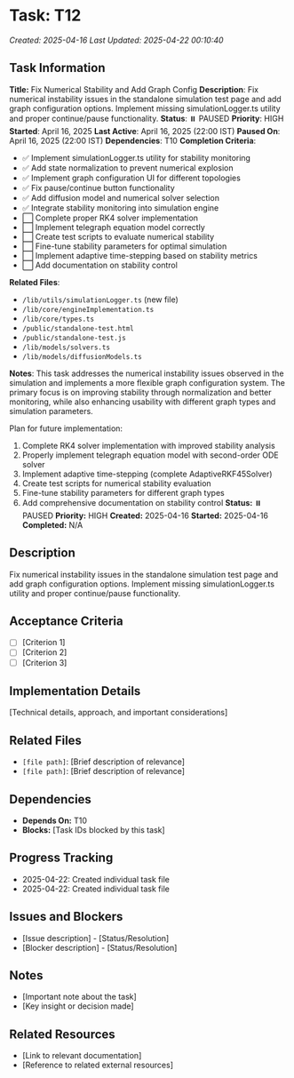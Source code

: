 # Task: T12
*Created: 2025-04-16*
*Last Updated: 2025-04-22 00:10:40*

## Task Information
**Title:** Fix Numerical Stability and Add Graph Config
**Description**: Fix numerical instability issues in the standalone simulation test page and add graph configuration options. Implement missing simulationLogger.ts utility and proper continue/pause functionality.
**Status**: ⏸️ PAUSED
**Priority**: HIGH
**Started**: April 16, 2025
**Last Active**: April 16, 2025 (22:00 IST)
**Paused On**: April 16, 2025 (22:00 IST)
**Dependencies**: T10
**Completion Criteria**:
- ✅ Implement simulationLogger.ts utility for stability monitoring
- ✅ Add state normalization to prevent numerical explosion
- ✅ Implement graph configuration UI for different topologies
- ✅ Fix pause/continue button functionality
- ✅ Add diffusion model and numerical solver selection
- ✅ Integrate stability monitoring into simulation engine
- ⬜ Complete proper RK4 solver implementation
- ⬜ Implement telegraph equation model correctly
- ⬜ Create test scripts to evaluate numerical stability
- ⬜ Fine-tune stability parameters for optimal simulation
- ⬜ Implement adaptive time-stepping based on stability metrics
- ⬜ Add documentation on stability control

**Related Files**:
- `/lib/utils/simulationLogger.ts` (new file)
- `/lib/core/engineImplementation.ts`
- `/lib/core/types.ts`
- `/public/standalone-test.html`
- `/public/standalone-test.js`
- `/lib/models/solvers.ts`
- `/lib/models/diffusionModels.ts`

**Notes**:
This task addresses the numerical instability issues observed in the simulation and implements a more flexible graph configuration system. The primary focus is on improving stability through normalization and better monitoring, while also enhancing usability with different graph types and simulation parameters.

Plan for future implementation:
1. Complete RK4 solver implementation with improved stability analysis
2. Properly implement telegraph equation model with second-order ODE solver
3. Implement adaptive time-stepping (complete AdaptiveRKF45Solver)
4. Create test scripts for numerical stability evaluation
5. Fine-tune stability parameters for different graph types
6. Add comprehensive documentation on stability control
**Status:** ⏸️ PAUSED
**Priority:** HIGH
**Created:** 2025-04-16
**Started:** 2025-04-16
**Completed:** N/A

## Description
Fix numerical instability issues in the standalone simulation test page and add graph configuration options. Implement missing simulationLogger.ts utility and proper continue/pause functionality.

## Acceptance Criteria
- [ ] [Criterion 1]
- [ ] [Criterion 2]
- [ ] [Criterion 3]

## Implementation Details
[Technical details, approach, and important considerations]

## Related Files
- `[file path]`: [Brief description of relevance]
- `[file path]`: [Brief description of relevance]

## Dependencies
- **Depends On:** T10
- **Blocks:** [Task IDs blocked by this task]

## Progress Tracking
- 2025-04-22: Created individual task file
- 2025-04-22: Created individual task file

## Issues and Blockers
- [Issue description] - [Status/Resolution]
- [Blocker description] - [Status/Resolution]

## Notes
- [Important note about the task]
- [Key insight or decision made]

## Related Resources
- [Link to relevant documentation]
- [Reference to related external resources]